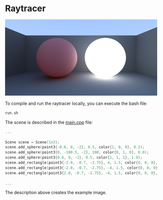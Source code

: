 
# Raytracer

<img src="./images/example.png" width=500 alt="Example"></img>

To compile and run the raytracer locally, you can execute the bash file:
```bash
run.sh
```
The scene is described in the [main.cpp](./main.cpp) file:
```cpp
...

Scene scene = Scene(1e3);
scene.add_sphere(point3{-0.6, 0, -2}, 0.5, color{1, 0, 0}, 0.2);
scene.add_sphere(point3{0, -100.5, -2}, 100, color{0, 1, 0}, 0.0);
scene.add_sphere(point3{0.6, 0, -2}, 0.5, color{1, 1, 1}, 1.9);
scene.add_rectangle(point3{-2.0, -0.7, -2.75}, 4, 1.5, color{0, 0, 0}, 1.1, z_side);
scene.add_rectangle(point3{-2.0, -0.7, -2.75}, -4, 1.5, color{0, 0, 0}, 1.1, x_side);
scene.add_rectangle(point3{2.0, -0.7, -2.75}, -4, 1.5, color{0, 0, 0}, 1.1, x_side);

...
```
The description above creates the example image.
